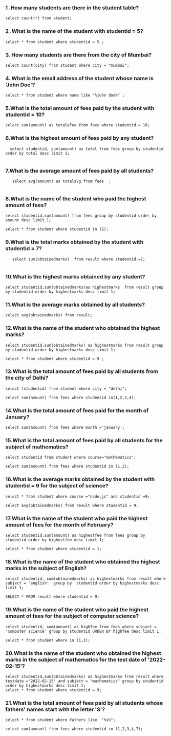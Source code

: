 ### 1 .How many students are there in the student table?
```
select count(*) from student;

```
### 2 .What is the name of the student with studentid = 5?
```
select * from student where studentid = 5 ;

```
### 3. How many students are there from the city of Mumbai?
```
select count(city) from student where city = "mumbai";

```
### 4. What is the email address of the student whose name is 'John Doe'?
```
select * from student where name like "%john doe%" ;

```
### 5.What is the total amount of fees paid by the student with studentid = 10?
```
select sum(amount) as totaleFee from fees where studentid = 10;

```
### 6.What is the highest amount of fees paid by any student?
```
  select studentid, sum(amount) as total from fees group by studentid order by total desc limit 1;
  
  ```
### 7.What is the average amount of fees paid by all students?
```
   select avg(amount) as totalavg from fees  ;
   
```
### 8.What is the name of the student who paid the highest amount of fees?
```
select studentid,sum(amount) from fees group by studentid order by amount desc limit 1;

select * from student where studentid in (1);

```
### 9.What is the total marks obtained by the student with studentid = 7?
```
   select sum(obtainedmarks)  from result where studentid =7;
   
```
### 10.What is the highest marks obtained by any student?
```
select studentid,sum(obtainedmarks)as highestmarks  from result group by studentid order by highestmarks desc limit 1;

```
### 11.What is the average marks obtained by all students?
```
select avg(obtainedmarks) from result;

```
### 12.What is the name of the student who obtained the highest marks?
```
select studentid,sum(obtainedmarks) as highestmarks from result group by studentid order by highestmarks desc limit 1;

select * from student where studentid = 9 ;

```
### 13.What is the total amount of fees paid by all students from the city of Delhi?
```
select (studentid) from student where city = "delhi";

select sum(amount) from fees where studentid in(1,2,3,4);

```
### 14.What is the total amount of fees paid for the month of January?
```
select sum(amount) from fees where month ='january';

```
### 15.What is the total amount of fees paid by all students for the subject of mathematics?
```
select studentid from student where course="mathematics";

select sum(amount) from fees where studentid in (1,2);

```
### 16.What is the average marks obtained by the student with studentid = 9 for the subject of science?
```
select * from student where course ="node.js" and studentid =9;

select avg(obtainedmarks) from result where studentid = 9;

````
### 17.What is the name of the student who paid the highest amount of fees for the month of February? 
```
select studentid,sum(amount) as highestfee from fees group by studentid order by highestfee desc limit 1;

select * from student where studentid = 1;

```

### 18.What is the name of the student who obtained the highest marks in the subject of English?
```
select studentid, sum(obtainedmarks) as highestmarks from result where subject = 'english'  group by  studentid order by highestmarks desc limit 1;

SELECT * FROM result where studentid = 9;

```
### 19.What is the name of the student who paid the highest amount of fees for the subject of computer science?
```
select studentid, sum(amount) as highfee from fees where subject = 'computer science' group by studentId ORDER BY highfee desc limit 1;

select * from student where in (1,2);

```
### 20.What is the name of the student who obtained the highest marks in the subject of mathematics for the test date of '2022-02-15'?

```
select studentid,sum(obtainedmarks) as highestmarks from result where testdate ='2022-02-15' and subject = "mathematics" group by studentid order by highestmarks desc limit 1;
select * from student where studentid = 9;
```

###  21.What is the total amount of fees paid by all students whose fathers' names start with the letter 'S'?
```
select * from student where fathers like  "%s%";

select sum(amount) from fees where studentid in (1,2,3,4,7);

```


  












